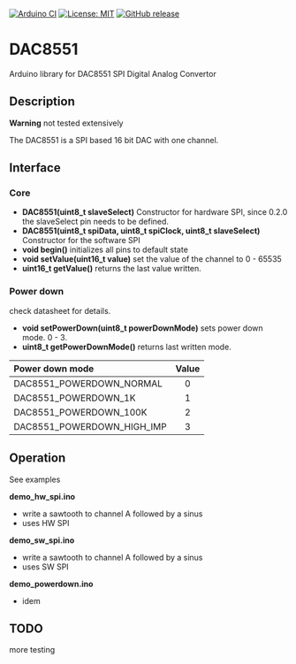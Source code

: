 
[![Arduino CI](https://github.com/RobTillaart/DAC8551/workflows/Arduino%20CI/badge.svg)](https://github.com/marketplace/actions/arduino_ci)
[![License: MIT](https://img.shields.io/badge/license-MIT-green.svg)](https://github.com/RobTillaart/DAC8551/blob/master/LICENSE)
[![GitHub release](https://img.shields.io/github/release/RobTillaart/DAC8551.svg?maxAge=3600)](https://github.com/RobTillaart/DAC8551/releases)

# DAC8551

Arduino library for DAC8551 SPI Digital Analog Convertor

## Description

**Warning** not tested extensively

The DAC8551 is a SPI based 16 bit DAC with one channel.

## Interface

### Core

- **DAC8551(uint8_t slaveSelect)** Constructor for hardware SPI,
since 0.2.0 the slaveSelect pin needs to be defined.
- **DAC8551(uint8_t spiData, uint8_t spiClock, uint8_t slaveSelect)** Constructor for the software SPI
- **void begin()** initializes all pins to default state
- **void setValue(uint16_t value)** set the value of the channel to 0 - 65535
- **uint16_t getValue()** returns the last value written.

### Power down
check datasheet for details.

- **void setPowerDown(uint8_t powerDownMode)** sets power down mode. 0 - 3.
- **uint8_t getPowerDownMode()** returns last written mode.

| Power down mode         | Value |
|:------------------------|:-----:|
| DAC8551_POWERDOWN_NORMAL   | 0 |
| DAC8551_POWERDOWN_1K       | 1 |
| DAC8551_POWERDOWN_100K     | 2 |
| DAC8551_POWERDOWN_HIGH_IMP | 3 |


## Operation

See examples

**demo_hw_spi.ino**
- write a sawtooth to channel A followed by a sinus 
- uses HW SPI

**demo_sw_spi.ino**
- write a sawtooth to channel A followed by a sinus 
- uses SW SPI

**demo_powerdown.ino**
- idem

## TODO

more testing
